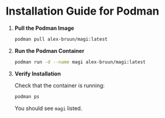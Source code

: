 # Installation Guide for Podman

1. **Pull the Podman Image**

    ```bash
    podman pull alex-bruun/magi:latest
    ```

2. **Run the Podman Container**

    ```bash
    podman run -d --name magi alex-bruun/magi:latest
    ```

3. **Verify Installation**

    Check that the container is running:

    ```bash
    podman ps
    ```

    You should see `magi` listed.
